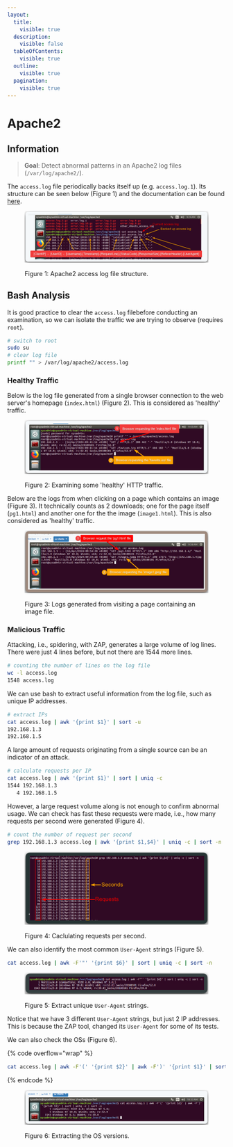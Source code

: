 ```yaml
---
layout:
  title:
    visible: true
  description:
    visible: false
  tableOfContents:
    visible: true
  outline:
    visible: true
  pagination:
    visible: true
---
```


# Apache2

## Information

> **Goal**: Detect abnormal patterns in an Apache2 log files (`/var/log/apache2/`).

The `access.log` file periodically backs itself up (e.g. `access.log.1`). Its structure can be seen below (Figure 1) and the documentation can be found [here](https://httpd.apache.org/docs/2.4/logs.html).

<figure><img src="../../.gitbook/assets/apache_access_log_file.png" alt=""><figcaption><p>Figure 1: Apache2 access log file structure.</p></figcaption></figure>

## Bash Analysis

It is good practice to clear the `access.log` filebefore conducting an examination, so we can isolate the traffic we are trying to observe (requires `root`).

```bash
# switch to root
sudo su
# clear log file
printf "" > /var/log/apache2/access.log
```

### Healthy Traffic

Below is the log file generated from a single browser connection to the web server's homepage (`index.html`) (Figure 2). This is considered as 'healthy' traffic.

<figure><img src="../../.gitbook/assets/apache_access_log_normal.png" alt=""><figcaption><p>Figure 2: Examining some 'healthy' HTTP traffic.</p></figcaption></figure>

Below are the logs from when clicking on a page which contains an image (Figure 3). It technically counts as 2 downloads; one for the page itself (`pg1.html`) and another one for the the image (`image1.html`). This is also considered as 'healthy' traffic.

<figure><img src="../../.gitbook/assets/apache_access_logs_images.png" alt=""><figcaption><p>Figure 3: Logs generated from visiting a page containing an image file.</p></figcaption></figure>

### Malicious Traffic

Attacking, i.e., spidering, with ZAP, generates a large volume of log lines. There were just 4 lines before, but not there are 1544 more lines.

```bash
# counting the number of lines on the log file
wc -l access.log
1548 access.log
```

We can use bash to extract useful information from the log file, such as unique IP addresses.

```bash
# extract IPs
cat access.log | awk '{print $1}' | sort -u
192.168.1.3
192.168.1.5
```

A large amount of requests originating from a single source can be an indicator of an attack.

```bash
# calculate requests per IP
cat access.log | awk '{print $1}' | sort | uniq -c
1544 192.168.1.3
   4 192.168.1.5
```

However, a large request volume along is not enough to confirm abnormal usage. We can check has fast these requests were made, i.e., how many requests per second were generated (Figure 4).

```bash
# count the number of request per second
grep 192.168.1.3 access.log | awk '{print $1,$4}' | uniq -c | sort -n
```

<figure><img src="../../.gitbook/assets/apache_access_logs_bash_analysis.png" alt=""><figcaption><p>Figure 4: Caclulating requests per second.</p></figcaption></figure>

We can also identify the most common `User-Agent` strings (Figure 5).

```bash
cat access.log | awk -F'"' '{print $6}' | sort | uniq -c | sort -n
```

<figure><img src="../../.gitbook/assets/apache_access_log_user_agent.png" alt=""><figcaption><p>Figure 5: Extract unique <code>User-Agent</code> strings.</p></figcaption></figure>

Notice that we have 3 different `User-Agent` strings, but just 2 IP addresses. This is because the ZAP tool, changed its `User-Agent` for some of its tests.

We can also check the OSs (Figure 6).

{% code overflow="wrap" %}
```bash
cat access.log | awk -F'(' '{print $2}' | awk -F')' '{print $1}' | sort | uniq -c | sort -n
```
{% endcode %}

<figure><img src="../../.gitbook/assets/apache_access_logs_os.png" alt=""><figcaption><p>Figure 6: Extracting the OS versions.</p></figcaption></figure>

